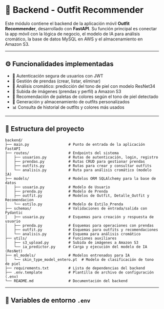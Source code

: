# 🧠 Backend - Outfit Recommender

Este módulo contiene el backend de la aplicación móvil **Outfit Recommender**, desarrollado con **FastAPI**. Su función principal es conectar la app móvil con la lógica de negocio, el modelo de IA para análisis cromático, la base de datos MySQL en AWS y el almacenamiento en Amazon S3.

---

## ⚙️ Funcionalidades implementadas

- 🔐 Autenticación segura de usuarios con JWT
- 👕 Gestión de prendas (crear, listar, eliminar)
- 🌈 Análisis cromático: predicción del tono de piel con modelo ResNet34
- 📸 Subida de imágenes (prendas y perfil) a Amazon S3
- 🎨 Recomendación de paletas de colores según el tono de piel detectado
- 👗 Generación y almacenamiento de outfits personalizados
- 📊 Consulta de historial de outfits y colores más usados

---

## 📂 Estructura del proyecto

```plaintext
backend/
├── main.py                  # Punto de entrada de la aplicación FastAPI
├── routes/                  # Endpoints del sistema
│   ├── usuarios.py          # Rutas de autenticación, login, registro
│   ├── prendas.py           # Rutas CRUD para gestionar prendas
│   ├── outfits.py           # Rutas para crear y consultar outfits
│   └── analisis.py          # Ruta para análisis cromático (modelo IA)
├── models/                  # Modelos ORM SQLAlchemy para la base de datos
│   ├── usuario.py           # Modelo de Usuario
│   ├── prenda.py            # Modelo de Prenda
│   ├── outfit.py            # Modelos de Outfit, Detalle_Outfit y Recomendacion
│   └── estilo.py            # Modelo de Estilo_Prenda
├── schemas/                 # Validaciones de entrada/salida con Pydantic
│   ├── usuario.py           # Esquemas para creación y respuesta de usuario
│   ├── prenda.py            # Esquemas para operaciones con prendas
│   ├── outfit.py            # Esquemas para outfits y recomendaciones
│   └── analisis.py          # Esquema para análisis cromático
├── utils/                   # Funciones auxiliares
│   ├── s3_upload.py         # Subida de imágenes a Amazon S3
│   └── ia_predictor.py      # Carga y ejecución del modelo de IA (ResNet)
├── ml_models/               # Modelos entrenados para IA
│   └── skin_type_model_entero.pt  # Modelo de clasificación de tono de piel
├── requirements.txt         # Lista de dependencias del backend
├── .env.template            # Plantilla de archivo de configuración (.env)
└── README.md                # Documentación del backend
```
---

## 🔐 Variables de entorno `.env`
